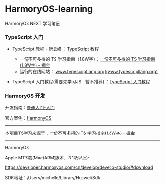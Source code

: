 # HarmoryOS-learning
HarmoryOS NEXT 学习笔记

### TypeScript 入门

- TypeScript 教程 - 阮云峰 ：[TypeScript 教程](https://wangdoc.com/typescript/)
  -  一份不可多得的 TS 学习指南（1.8W字）：[一份不可多得的 TS 学习指南(1.8W字) - 掘金](https://juejin.cn/post/6872111128135073806#heading-0)
  - 运行的在线网站：[www.typescriptlang.org](www.typescriptlang.org)

-  TypeScript 入门教程(需要先学习JS，暂不推荐) ：[TypeScript 入门教程](https://ts.xcatliu.com/)

### HarmoryOS 开发

开发指南：[快速入门-入门](https://developer.huawei.com/consumer/cn/doc/harmonyos-guides-V2/1_1_u5feb_u901f_u5165_u95e8-0000001478340845-V2)

官方案例：[HarmonyOS](https://developer.huawei.com/consumer/cn/codelabsPortal/serviceTypes/harmonyos-cn)


---

本项目TS学习来源于：[一份不可多得的 TS 学习指南(1.8W字) - 掘金](https://juejin.cn/post/6872111128135073806#heading-0)

---
HarmoryOS

Apple M1下载(Mac(ARM)版本，3.1及以上):

https://developer.harmonyos.com/cn/develop/deveco-studio/#download

SDK地址：/Users/michelle/Library/Huawei/Sdk



